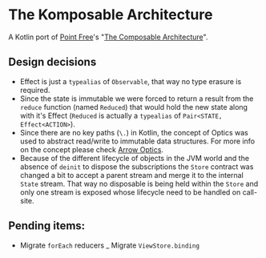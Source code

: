 # The Komposable Architecture

A Kotlin port of [Point Free](https://github.com/pointfreeco)'s "[The Composable Architecture](https://github.com/pointfreeco/swift-composable-architecture)".

## Design decisions
- Effect is just a `typealias` of `Observable`, that way no type erasure is required. 
- Since the state is immutable we were forced to return a result from the `reduce` function 
  (named `Reduced`) that would hold the new state along with it's Effect (`Reduced` is actually a 
  `typealias` of `Pair<STATE, Effect<ACTION>`). 
- Since there are no key paths (`\.`) in Kotlin, the concept of Optics was used to abstract read/write to
  immutable data structures.
  For more info on the concept please check [Arrow Optics](https://arrow-kt.io/docs/0.10/optics/lens/).
- Because of the different lifecycle of objects in the JVM world and the absence of `deinit` to dispose
  the subscriptions the `Store` contract was changed a bit to accept a parent stream and merge it to
  the internal `State` stream. That way no disposable is being held within the `Store` and only one
  stream is exposed whose lifecycle need to be handled on call-site. 

## Pending items:
- Migrate `forEach` reducers
_ Migrate `ViewStore.binding`